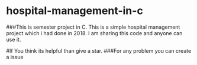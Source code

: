 # hospital-management-in-c
###This is semester project in C. This is a simple hospital management project which i had done in 2018. I am sharing this code and anyone can use it.

#If You think its helpful than give a star.
###For any problem you can create a issue

